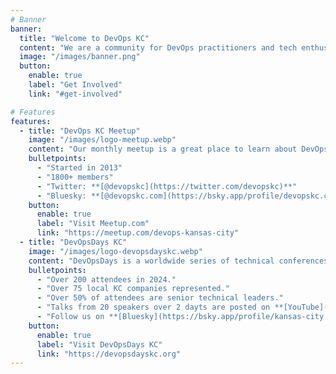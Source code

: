 ```yaml
---
# Banner
banner:
  title: "Welcome to DevOps KC"
  content: "We are a community for DevOps practitioners and tech enthusiasts in Kansas City and surrounding areas. We exist to drive awareness and support to the DevOps community in the Kansas City Metro area, and beyond. There are a few different ways to get involved, from meetups to a yearly DevOpsDays, so find out more below, and join us!"
  image: "/images/banner.png"
  button:
    enable: true
    label: "Get Involved"
    link: "#get-involved"

# Features
features:
  - title: "DevOps KC Meetup"
    image: "/images/logo-meetup.webp"
    content: "Our monthly meetup is a great place to learn about DevOps and meet other DevOps practitioners in Kansas City. With more than 1800 members, we have a variety of attendees from engineers (both dev and ops), to tech professionals, managers, leads, architects and entrepreneurs, who all come together to learn about and share information on DevOps processes, tools, practices and benefits. <br /> <h4>Some more details about us:</h4>"
    bulletpoints:
      - "Started in 2013"
      - "1800+ members"
      - "Twitter: **[@devopskc](https://twitter.com/devopskc)**"
      - "Bluesky: **[@devopskc.com](https://bsky.app/profile/devopskc.com)**"
    button:
      enable: true
      label: "Visit Meetup.com"
      link: "https://meetup.com/devops-kansas-city"
  - title: "DevOpsDays KC"
    image: "/images/logo-devopsdayskc.webp"
    content: "DevOpsDays is a worldwide series of technical conferences covering topics of software development, IT infrastructure operations, and the intersection between them. Each event is run by volunteers from the local area.<br /><br /> DevOpsDays KC has been around since 2016, with our **[most recent conference in May 2024](https://devopsdays.org/events/2024-kansas-city/welcome/)**. See some of the data from 2024 below, and if you're interested in sponsoring DevOpsDays KC 2025, **[drop us a line](mailto:mailto:sponsors@devopsdayskc.org?subject=Interested%20in%20Sponsoring%20DevOpsDays%20KC%202025)**. <br /> <h4>Some more details about us:</h4>"
    bulletpoints:
      - "Over 200 attendees in 2024."
      - "Over 75 local KC companies represented."
      - "Over 50% of attendees are senior technical leaders."
      - "Talks from 20 speakers over 2 dayts are posted on **[YouTube](https://www.youtube.com/c/devopskc)**."
      - "Follow us on **[Bluesky](https://bsky.app/profile/kansas-city.devopsdays.org)** and **[LinkedIn](https://www.linkedin.com/company/devopsdayskc/)** for updates."
    button:
      enable: true
      label: "Visit DevOpsDays KC"
      link: "https://devopsdayskc.org"
---
```

